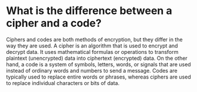 # What is the difference between a cipher and a code?

Ciphers and codes are both methods of encryption, but they differ in the way they are used. A cipher is an algorithm that is used to encrypt and decrypt data. It uses mathematical formulas or operations to transform plaintext (unencrypted) data into ciphertext (encrypted) data. On the other hand, a code is a system of symbols, letters, words, or signals that are used instead of ordinary words and numbers to send a message. Codes are typically used to replace entire words or phrases, whereas ciphers are used to replace individual characters or bits of data.
